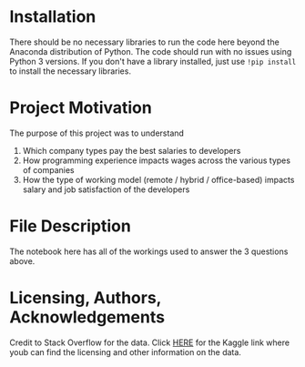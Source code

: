 # Installation
There should be no necessary libraries to run the code here beyond the Anaconda distribution of Python. The code should run with no issues using Python 3 versions.
If you don't have a library installed, just use `!pip install` to install the necessary libraries.

# Project Motivation
The purpose of this project was to understand
1. Which company types pay the best salaries to developers
2. How programming experience impacts wages across the various types of companies
3. How the type of working model (remote / hybrid / office-based) impacts salary and job satisfaction of the developers

# File Description
The notebook here has all of the workings used to answer the 3 questions above.

# Licensing, Authors, Acknowledgements
Credit to Stack Overflow for the data. Click [HERE](https://www.kaggle.com/datasets/stackoverflow/so-survey-2017) for the Kaggle link where youb can find the licensing and other information on the data.
